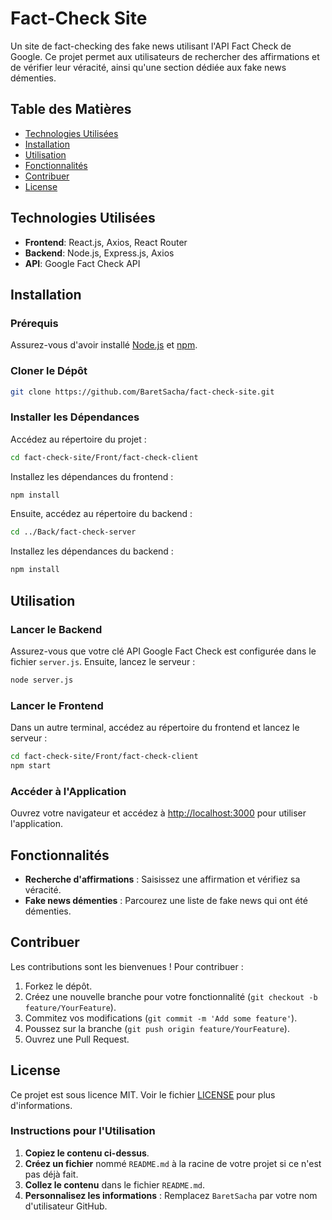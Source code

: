 
# Fact-Check Site

Un site de fact-checking des fake news utilisant l'API Fact Check de Google. Ce projet permet aux utilisateurs de rechercher des affirmations et de vérifier leur véracité, ainsi qu'une section dédiée aux fake news démenties.

## Table des Matières

- [Technologies Utilisées](#technologies-utilisées)
- [Installation](#installation)
- [Utilisation](#utilisation)
- [Fonctionnalités](#fonctionnalités)
- [Contribuer](#contribuer)
- [License](#license)

## Technologies Utilisées

- **Frontend**: React.js, Axios, React Router
- **Backend**: Node.js, Express.js, Axios
- **API**: Google Fact Check API

## Installation

### Prérequis

Assurez-vous d'avoir installé [Node.js](https://nodejs.org/) et [npm](https://www.npmjs.com/get-npm).

### Cloner le Dépôt

```bash
git clone https://github.com/BaretSacha/fact-check-site.git
```

### Installer les Dépendances

Accédez au répertoire du projet :

```bash
cd fact-check-site/Front/fact-check-client
```

Installez les dépendances du frontend :

```bash
npm install
```

Ensuite, accédez au répertoire du backend :

```bash
cd ../Back/fact-check-server
```

Installez les dépendances du backend :

```bash
npm install
```

## Utilisation

### Lancer le Backend

Assurez-vous que votre clé API Google Fact Check est configurée dans le fichier `server.js`. Ensuite, lancez le serveur :

```bash
node server.js
```

### Lancer le Frontend

Dans un autre terminal, accédez au répertoire du frontend et lancez le serveur :

```bash
cd fact-check-site/Front/fact-check-client
npm start
```

### Accéder à l'Application

Ouvrez votre navigateur et accédez à [http://localhost:3000](http://localhost:3000) pour utiliser l'application.

## Fonctionnalités

- **Recherche d'affirmations** : Saisissez une affirmation et vérifiez sa véracité.
- **Fake news démenties** : Parcourez une liste de fake news qui ont été démenties.

## Contribuer

Les contributions sont les bienvenues ! Pour contribuer :

1. Forkez le dépôt.
2. Créez une nouvelle branche pour votre fonctionnalité (`git checkout -b feature/YourFeature`).
3. Commitez vos modifications (`git commit -m 'Add some feature'`).
4. Poussez sur la branche (`git push origin feature/YourFeature`).
5. Ouvrez une Pull Request.

## License

Ce projet est sous licence MIT. Voir le fichier [LICENSE](LICENSE) pour plus d'informations.

### Instructions pour l'Utilisation

1. **Copiez le contenu ci-dessus**.
2. **Créez un fichier** nommé `README.md` à la racine de votre projet si ce n'est pas déjà fait.
3. **Collez le contenu** dans le fichier `README.md`.
4. **Personnalisez les informations** : Remplacez `BaretSacha` par votre nom d'utilisateur GitHub.


